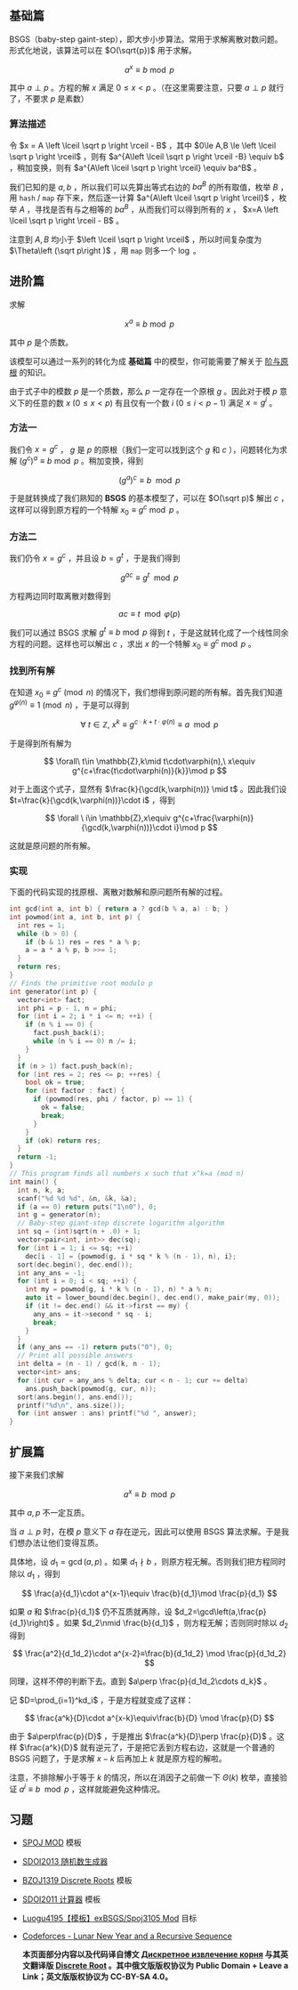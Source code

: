 ## 基础篇

BSGS（baby-step gaint-step），即大步小步算法。常用于求解离散对数问题。形式化地说，该算法可以在 $O(\sqrt{p})$ 用于求解。

$$
a^x \equiv b \bmod p
$$

其中 $a\perp p$ 。方程的解 $x$ 满足 $0 \le x < p$ 。（在这里需要注意，只要 $a\perp p$ 就行了，不要求 $p$ 是素数）

### 算法描述

令 $x = A \left \lceil \sqrt p \right \rceil - B$ ，其中 $0\le A,B \le \left \lceil \sqrt p \right \rceil$ ，则有 $a^{A\left \lceil \sqrt p \right \rceil -B} \equiv b$ ，稍加变换，则有 $a^{A\left \lceil \sqrt p \right \rceil} \equiv ba^B$ 。

我们已知的是 $a,b$ ，所以我们可以先算出等式右边的 $ba^B$ 的所有取值，枚举 $B$ ，用 `hash` / `map` 存下来，然后逐一计算 $a^{A\left \lceil \sqrt p \right \rceil}$ ，枚举 $A$ ，寻找是否有与之相等的 $ba^B$ ，从而我们可以得到所有的 $x$ ， $x=A \left \lceil \sqrt p \right \rceil - B$ 。

注意到 $A,B$ 均小于 $\left \lceil \sqrt p \right \rceil$ ，所以时间复杂度为 $\Theta\left  (\sqrt p\right )$ ，用 `map` 则多一个 $\log$ 。

## 进阶篇

求解

$$
x^a \equiv b \bmod p
$$

其中 $p$ 是个质数。

该模型可以通过一系列的转化为成 **基础篇** 中的模型，你可能需要了解关于 [阶与原根](./primitive-root.md) 的知识。

由于式子中的模数 $p$ 是一个质数，那么 $p$ 一定存在一个原根 $g$ 。因此对于模 $p$ 意义下的任意的数 $x\ (0\le x<p)$ 有且仅有一个数 $i\ (0\le i<p-1)$ 满足 $x = g^i$ 。

### 方法一

我们令 $x=g^c$ ， $g$ 是 $p$ 的原根（我们一定可以找到这个 $g$ 和 $c$ ），问题转化为求解 $(g^c)^a \equiv b \bmod p$ 。稍加变换，得到

$$
(g^a)^c \equiv b \mod p
$$

于是就转换成了我们熟知的 **BSGS** 的基本模型了，可以在 $O(\sqrt p)$ 解出 $c$ ，这样可以得到原方程的一个特解 $x_0\equiv g^c\bmod p$ 。

### 方法二

我们仍令 $x=g^c$ ，并且设 $b=g^t$ ，于是我们得到

$$
g^{ac}\equiv g^t\mod p
$$

方程两边同时取离散对数得到

$$
ac\equiv t\mod \varphi(p)
$$

我们可以通过 BSGS 求解 $g^t\equiv b\bmod p$ 得到 $t$ ，于是这就转化成了一个线性同余方程的问题。这样也可以解出 $c$ ，求出 $x$ 的一个特解 $x_0\equiv g^c\bmod p$ 。

### 找到所有解

在知道 $x_0\equiv g^{c}\pmod n$ 的情况下，我们想得到原问题的所有解。首先我们知道 $g^{\varphi(n)}\equiv 1\pmod n$ ，于是可以得到

$$
\forall\ t \in \mathbb{Z},\ x^k \equiv g^{ c \cdot k + t\cdot\varphi(n)}\equiv a \mod p
$$

于是得到所有解为

$$
\forall\ t\in \mathbb{Z},k\mid t\cdot\varphi(n),\ x\equiv g^{c+\frac{t\cdot\varphi(n)}{k}}\mod p
$$

对于上面这个式子，显然有 $\frac{k}{\gcd(k,\varphi(n))}  \mid t$ 。因此我们设 $t=\frac{k}{\gcd(k,\varphi(n))}\cdot i$ ，得到

$$
\forall \ i\in \mathbb{Z},x\equiv g^{c+\frac{\varphi(n)}{\gcd(k,\varphi(n))}\cdot i}\mod p
$$

这就是原问题的所有解。

### 实现

下面的代码实现的找原根、离散对数解和原问题所有解的过程。

```cpp
int gcd(int a, int b) { return a ? gcd(b % a, a) : b; }
int powmod(int a, int b, int p) {
  int res = 1;
  while (b > 0) {
    if (b & 1) res = res * a % p;
    a = a * a % p, b >>= 1;
  }
  return res;
}
// Finds the primitive root modulo p
int generator(int p) {
  vector<int> fact;
  int phi = p - 1, n = phi;
  for (int i = 2; i * i <= n; ++i) {
    if (n % i == 0) {
      fact.push_back(i);
      while (n % i == 0) n /= i;
    }
  }
  if (n > 1) fact.push_back(n);
  for (int res = 2; res <= p; ++res) {
    bool ok = true;
    for (int factor : fact) {
      if (powmod(res, phi / factor, p) == 1) {
        ok = false;
        break;
      }
    }
    if (ok) return res;
  }
  return -1;
}
// This program finds all numbers x such that x^k=a (mod n)
int main() {
  int n, k, a;
  scanf("%d %d %d", &n, &k, &a);
  if (a == 0) return puts("1\n0"), 0;
  int g = generator(n);
  // Baby-step giant-step discrete logarithm algorithm
  int sq = (int)sqrt(n + .0) + 1;
  vector<pair<int, int>> dec(sq);
  for (int i = 1; i <= sq; ++i)
    dec[i - 1] = {powmod(g, i * sq * k % (n - 1), n), i};
  sort(dec.begin(), dec.end());
  int any_ans = -1;
  for (int i = 0; i < sq; ++i) {
    int my = powmod(g, i * k % (n - 1), n) * a % n;
    auto it = lower_bound(dec.begin(), dec.end(), make_pair(my, 0));
    if (it != dec.end() && it->first == my) {
      any_ans = it->second * sq - i;
      break;
    }
  }
  if (any_ans == -1) return puts("0"), 0;
  // Print all possible answers
  int delta = (n - 1) / gcd(k, n - 1);
  vector<int> ans;
  for (int cur = any_ans % delta; cur < n - 1; cur += delta)
    ans.push_back(powmod(g, cur, n));
  sort(ans.begin(), ans.end());
  printf("%d\n", ans.size());
  for (int answer : ans) printf("%d ", answer);
}
```

## 扩展篇

接下来我们求解

$$
a^x\equiv b\mod p
$$

其中 $a,p$ 不一定互质。

当 $a\perp p$ 时，在模 $p$ 意义下 $a$ 存在逆元，因此可以使用 BSGS 算法求解。于是我们想办法让他们变得互质。

具体地，设 $d_1=\gcd(a,p)$ 。如果 $d_1\nmid b$ ，则原方程无解。否则我们把方程同时除以 $d_1$ ，得到

$$
\frac{a}{d_1}\cdot a^{x-1}\equiv \frac{b}{d_1}\mod \frac{p}{d_1}
$$

如果 $a$ 和 $\frac{p}{d_1}$ 仍不互质就再除，设 $d_2=\gcd\left(a,\frac{p}{d_1}\right)$ 。如果 $d_2\nmid \frac{b}{d_1}$ ，则方程无解；否则同时除以 $d_2$ 得到

$$
\frac{a^2}{d_1d_2}\cdot a^{x-2}≡\frac{b}{d_1d_2} \mod \frac{p}{d_1d_2}
$$

同理，这样不停的判断下去。直到 $a\perp \frac{p}{d_1d_2\cdots d_k}$ 。

记 $D=\prod_{i=1}^kd_i$ ，于是方程就变成了这样：

$$
\frac{a^k}{D}\cdot a^{x-k}\equiv\frac{b}{D} \mod \frac{p}{D}
$$

由于 $a\perp\frac{p}{D}$ ，于是推出 $\frac{a^k}{D}\perp \frac{p}{D}$ 。这样 $\frac{a^k}{D}$ 就有逆元了，于是把它丢到方程右边，这就是一个普通的 BSGS 问题了，于是求解 $x-k$ 后再加上 $k$ 就是原方程的解啦。

注意，不排除解小于等于 $k$ 的情况，所以在消因子之前做一下 $\Theta(k)$ 枚举，直接验证 $a^i\equiv b \mod p$ ，这样就能避免这种情况。

## 习题

-    [SPOJ MOD](https://www.spoj.com/problems/MOD/) 模板
-    [SDOI2013 随机数生成器](https://www.luogu.org/problem/P3306) 
-    [BZOJ1319 Discrete Roots](http://www.lydsy.com/JudgeOnline/problem.php?id=1319) 模板
-    [SDOI2011 计算器](https://loj.ac/problem/10214) 模板
-    [Luogu4195【模板】exBSGS/Spoj3105 Mod](https://www.luogu.org/problemnew/show/P4195) 目标
-    [Codeforces - Lunar New Year and a Recursive Sequence](https://codeforces.com/contest/1106/problem/F) 

     **本页面部分内容以及代码译自博文 [Дискретное извлечение корня](http://e-maxx.ru/algo/discrete_root) 与其英文翻译版 [Discrete Root](https://cp-algorithms.com/algebra/discrete-root.html) 。其中俄文版版权协议为 Public Domain + Leave a Link；英文版版权协议为 CC-BY-SA 4.0。** 
